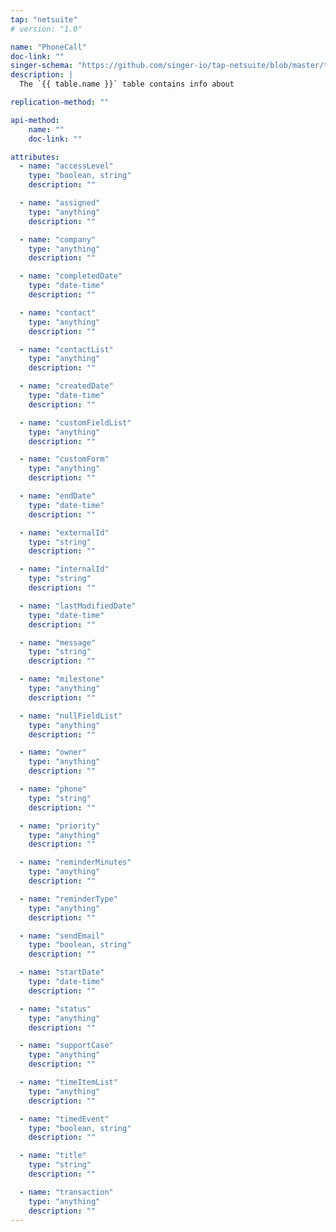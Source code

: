 ```yaml
---
tap: "netsuite"
# version: "1.0"

name: "PhoneCall"
doc-link: ""
singer-schema: "https://github.com/singer-io/tap-netsuite/blob/master/tap_netsuite/schemas/PhoneCall.json"
description: |
  The `{{ table.name }}` table contains info about 

replication-method: ""

api-method:
    name: ""
    doc-link: ""

attributes:
  - name: "accessLevel"
    type: "boolean, string"
    description: ""

  - name: "assigned"
    type: "anything"
    description: ""

  - name: "company"
    type: "anything"
    description: ""

  - name: "completedDate"
    type: "date-time"
    description: ""

  - name: "contact"
    type: "anything"
    description: ""

  - name: "contactList"
    type: "anything"
    description: ""

  - name: "createdDate"
    type: "date-time"
    description: ""

  - name: "customFieldList"
    type: "anything"
    description: ""

  - name: "customForm"
    type: "anything"
    description: ""

  - name: "endDate"
    type: "date-time"
    description: ""

  - name: "externalId"
    type: "string"
    description: ""

  - name: "internalId"
    type: "string"
    description: ""

  - name: "lastModifiedDate"
    type: "date-time"
    description: ""

  - name: "message"
    type: "string"
    description: ""

  - name: "milestone"
    type: "anything"
    description: ""

  - name: "nullFieldList"
    type: "anything"
    description: ""

  - name: "owner"
    type: "anything"
    description: ""

  - name: "phone"
    type: "string"
    description: ""

  - name: "priority"
    type: "anything"
    description: ""

  - name: "reminderMinutes"
    type: "anything"
    description: ""

  - name: "reminderType"
    type: "anything"
    description: ""

  - name: "sendEmail"
    type: "boolean, string"
    description: ""

  - name: "startDate"
    type: "date-time"
    description: ""

  - name: "status"
    type: "anything"
    description: ""

  - name: "supportCase"
    type: "anything"
    description: ""

  - name: "timeItemList"
    type: "anything"
    description: ""

  - name: "timedEvent"
    type: "boolean, string"
    description: ""

  - name: "title"
    type: "string"
    description: ""

  - name: "transaction"
    type: "anything"
    description: ""
---
```

